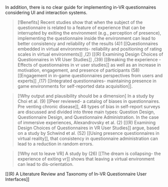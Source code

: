 In addition, there is no clear guide for implementing in-VR questionnaires considering UI and interaction systems.
> [!Benefits]
> Recent studies show that when the subject of the questionnaire is related to a feature of experience that can be interrupted by exiting the environment (e.g., perception of presence), implementing the questionnaire inside the environment can lead to better consistency and reliability of the results (4)1 [[Questionnaires embedded in virtual environments- reliability and positioning of rating scales in virtual environments]] ,(2) [[(R) Examining Design Choices of Questionnaires in VR User Studies]] ,(39) [[Breaking the experience - Effects of questionnaires in vr user studies]] as well as an increase in motivation, engagement, and presence of participants (58) [[Engagement in in-game questionnaires perspectives from users and experts]] ,(17) [[Integrated questionnaires- maintaining presence in game environments for self-reported data acquisition]].

> [!Why output and plausibility should be a dimension]
> In a study by Choi et al. (9) [[Peer reviewed- a catalog of biases in questionnaires. Pre venting chronic disease]], 48 types of bias in self-report surveys are discussed and divided into three main types: Question Design, Questionnaire Design, and Questionnaire Administration. In the case of immersive experiences, Alexandrovsky et al. (2) [[(R) Examining Design Choices of Questionnaires in VR User Studies]] argue, based on a study by Schwind et al. (52) [[Using presence questionnaires in virtual reality]], that consistency in questionnaire administration can lead to a reduction in random errors.

> [!Why not to leave VR]
> A study by (26) [[The dream is collapsing-  the experience of exiting vr]] shows that leaving a virtual environment can lead to dis-orientation.

[[(R) A Literature Review and Taxonomy of In-VR  Questionnaire User Interfaces]]


